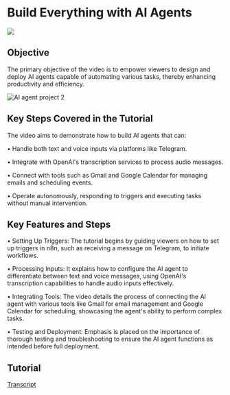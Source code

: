# Build Everything with AI Agents
<a href="https://www.youtube.com/watch?v=XVO3zsHdvio&list=WL&index=4&t=1150s"><img src="https://img.shields.io/badge/-YouTube-0072b1?&style=for-the-badge&logo=YouTube&logoColor=white" /></a>

## Objective
The primary objective of the video is to empower viewers to design and deploy AI agents capable of automating various tasks, thereby enhancing productivity and efficiency. 

![AI agent project 2](https://github.com/user-attachments/assets/e79e19a1-dc8c-429a-9045-0a6379c32585)

## Key Steps Covered in the Tutorial
The video aims to demonstrate how to build AI agents that can:

•	Handle both text and voice inputs via platforms like Telegram.

•	Integrate with OpenAI's transcription services to process audio messages.

•	Connect with tools such as Gmail and Google Calendar for managing emails and scheduling events.

•	Operate autonomously, responding to triggers and executing tasks without manual intervention.

## Key Features and Steps
•	Setting Up Triggers: The tutorial begins by guiding viewers on how to set up triggers in n8n, such as receiving a message on Telegram, to initiate workflows.

•	Processing Inputs: It explains how to configure the AI agent to differentiate between text and voice messages, using OpenAI's transcription capabilities to handle audio inputs effectively.

•	Integrating Tools: The video details the process of connecting the AI agent with various tools like Gmail for email management and Google Calendar for scheduling, showcasing the agent's ability to perform complex tasks.

•	Testing and Deployment: Emphasis is placed on the importance of thorough testing and troubleshooting to ensure the AI agent functions as intended before full deployment.

## Tutorial
<a href="">Transcript</a>
